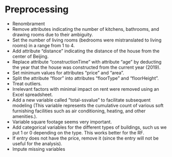 # Preprocessing

- Renombrament
- Remove attributes indicating the number of kitchens, bathrooms, and drawing rooms due to their ambiguity.
- Set the number of living rooms (bedrooms were mistranslated to living rooms) in a range from 1 to 4.
- Add attribute “distance” indicating the distance of the house from the center of Beijing.
- Replace attribute “constructionTime” with attribute “age” by deducting the year that the house was constructed from the current year (2019).
- Set minimum values for attributes “price” and “area”.
- Split the attribute “floor” into attributes “floorType” and “floorHeight”.
- Treat outliers.
- Irrelevant factors with minimal impact on rent were removed using an Excel spreadsheet.
- Add a new variable called ”total-ssvalue” to facilitate subsequent modeling (This variable represents the cumulative count of various soft furnishing facilities such as air conditioning, heating, and other amenities.).
- Variable square footage seems very important.
- Add categorical variables for the different types of buildings, such us we put 1 or 0 depending on the type. This works better for the RF.
- If entry does not have the price, remove it (since the entry will not be useful for the analysis).
- Impute missing variables
